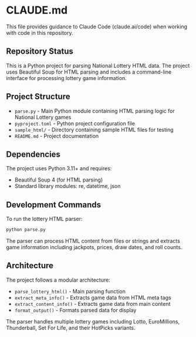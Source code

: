 # CLAUDE.md

This file provides guidance to Claude Code (claude.ai/code) when working with code in this repository.

## Repository Status

This is a Python project for parsing National Lottery HTML data. The project uses Beautiful Soup for HTML parsing and includes a command-line interface for processing lottery game information.

## Project Structure

- `parse.py` - Main Python module containing HTML parsing logic for National Lottery games
- `pyproject.toml` - Python project configuration file
- `sample_html/` - Directory containing sample HTML files for testing
- `README.md` - Project documentation

## Dependencies

The project uses Python 3.11+ and requires:
- Beautiful Soup 4 (for HTML parsing)
- Standard library modules: re, datetime, json

## Development Commands

To run the lottery HTML parser:
```bash
python parse.py
```

The parser can process HTML content from files or strings and extracts game information including jackpots, prices, draw dates, and roll counts.

## Architecture

The project follows a modular architecture:
- `parse_lottery_html()` - Main parsing function
- `extract_meta_info()` - Extracts game data from HTML meta tags
- `extract_content_info()` - Extracts game data from main content
- `format_output()` - Formats parsed data for display

The parser handles multiple lottery games including Lotto, EuroMillions, Thunderball, Set For Life, and their HotPicks variants.
